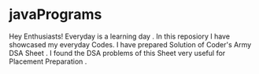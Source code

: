 # javaPrograms
Hey Enthusiasts! Everyday is a learning day . In this reposiory I have showcased my everyday Codes. I have prepared Solution of  Coder's Army DSA Sheet . I found the DSA problems of this Sheet very useful for Placement Preparation .
